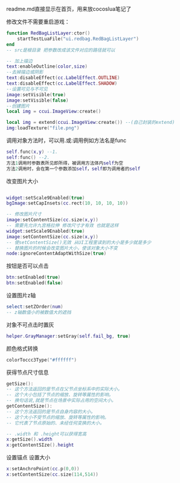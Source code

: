 readme.md直接显示在首页，用来放cocoslua笔记了

修改文件不需要重启游戏：
```lua
function RedBagListLayer:ctor()
    startTestLuaFile("ui.redbag.RedBagListLayer")
end
-- src是根目录 把参数改成该文件对应的路径就可以
```

```lua
-- 加上描边
text:enableOutline(color,size)
--去掉描边或阴影
text:disableEffect(cc.LabelEffect.OUTLINE)
text:disableEffect(cc.LabelEffect.SHADOW)
--设置可见与不可见
image:setVisible(true)
image:setVisible(false)
--创建图片
local img = ccui.ImageView:create()

local img = extend(ccui.ImageView:create()) --(自己封装的extend)
img:loadTexture("file.png")
```

调用对象方法时，可以用.或:调用例如方法名是func
```lua
self.func(x,y) --1.
self:func() --2.
方法1调用时参数表所见即所得，被调用方法体内self为空
方法2调用时，会在第一个参数添加self，self即为调用者的self
```
改变图片大小
```lua

widget:setScale9Enabled(true)
bgImage:setCapInsets(cc.rect(10, 10, 10, 10))

-- 修改图片尺寸
image:setContentSize(cc.size(x,y))
-- 需要先允许九宫格拉伸 修改尺寸才有效 也就是这样
widget:setScale9Enabled(true)
image:setContentSize(cc.size(x,y))
-- 使setContentSize()无效 从UI工程里读到的大小是多少就是多少
-- 替换图片的时候会改变图片大小，使该对象大小不变
node:ignoreContentAdaptWithSize(true)
```
按钮是否可以点击
```lua
btn:setEnabled(true)
btn:setEnabled(false)
```
设置图片z轴
```lua
select:setZOrder(num)
-- z轴数值小的被数值大的遮挡
```

对象不可点击时置灰
```lua
helper.GrayManager:setGray(self.fail_bg, true)
```

颜色格式转换
```lua
colorToccc3Type("#ffffff")
```
获得节点尺寸信息
```lua
getSize():
-- 这个方法返回的是节点在父节点坐标系中的实际大小。
-- 这个大小包括了节点的缩放、旋转等属性的影响。
-- 换句话说,就是节点在场景中实际占用的空间大小。
getContentSize():
-- 这个方法返回的是节点自身内容的大小。
-- 这个大小不受节点的缩放、旋转等属性的影响。
-- 它代表了节点原始的、未经任何变换的大小。

-- .width 和 .height可以获得宽高
x:getSize().width
x:getContentSIze().height
```


设置锚点 设置大小
```lua
x:setAnchroPoint(cc.p(0,0))
x:setContentSize(cc.size(114,514))
```
